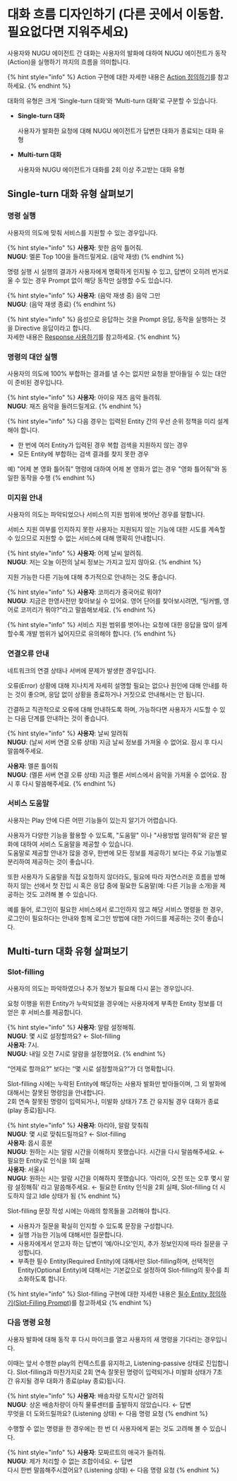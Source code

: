 # 대화 흐름 디자인하기 \(다른 곳에서 이동함. 필요없다면 지워주세요\)

사용자와 NUGU 에이전트 간 대화는 사용자의 발화에 대하여 NUGU 에이전트가 동작\(Action\)을 실행하기 까지의 흐름을 의미합니다.

{% hint style="info" %}
Action 구현에 대한 자세한 내용은 [Action 정의하기](../../nugu-play/create-plays-with-play-builder/define-an-action/)를 참고하세요.
{% endhint %}

대화의 유형은 크게 ‘Single-turn 대화’와 ‘Multi-turn 대화’로 구분할 수 있습니다.

* **Single-turn 대화**

  사용자가 발화한 요청에 대해 NUGU 에이전트가 답변한 대화가 종료되는 대화 유형

* **Multi-turn 대화**

  사용자와 NUGU 에이전트가 대화를 2회 이상 주고받는 대화 유형

## Single-turn 대화 유형 살펴보기

### 명령 실행

사용자의 의도에 맞춰 서비스를 지원할 수 있는 경우입니다.

{% hint style="info" %}
**사용자**: 핫한 음악 틀어줘.  
**NUGU**: 멜론 Top 100을 들려드릴게요. \(음악 재생\)
{% endhint %}

명령 실행 시 실행의 결과가 사용자에게 명확하게 인지될 수 있고, 답변이 오히려 번거로울 수 있는 경우 Prompt 없이 해당 동작만 실행할 수도 있습니다.

{% hint style="info" %}
**사용자**: \(음악 재생 중\) 음악 그만  
**NUGU**: \(음악 재생 종료\)
{% endhint %}

{% hint style="info" %}
음성으로 응답하는 것을 Prompt 응답, 동작을 실행하는 것을 Directive 응답이라고 합니다.  
자세한 내용은 [Response 사용하기](../../nugu-play/create-plays-with-play-builder/define-an-action/use-responses/)를 참고하세요.
{% endhint %}

### 명령의 대안 실행

사용자의 의도에 100% 부합하는 결과를 낼 수는 없지만 요청을 받아들일 수 있는 대안이 준비된 경우입니다.

{% hint style="info" %}
**사용자**: 아이유 재즈 음악 들려줘.  
**NUGU**: 재즈 음악을 들려드릴게요.
{% endhint %}

{% hint style="info" %}
다음 경우는 입력된 Entity 간의 우선 순위 정책을 미리 설계해야 합니다.

* 한 번에 여러 Entity가 입력된 경우 복합 검색을 지원하지 않는 경우
* 모든 Entity에 부합하는 검색 결과를 찾지 못한 경우

예\) "어제 본 영화 틀어줘" 명령에 대하여 어제 본 영화가 없는 경우 "영화 틀어줘"와 동일한 동작을 수행
{% endhint %}

### 미지원 안내

사용자의 의도는 파악되었으나 서비스의 지원 범위에 벗어난 경우를 말합니다.

서비스 지원 여부를 인지하지 못한 사용자는 지원되지 않는 기능에 대한 시도를 계속할 수 있으므로 지원할 수 없는 서비스에 대해 명확히 안내합니다.

{% hint style="info" %}
**사용자**: 어제 날씨 알려줘.  
**NUGU**: 저는 오늘 이전의 날씨 정보는 가지고 있지 않아요.
{% endhint %}

지원 가능한 다른 기능에 대해 추가적으로 안내하는 것도 좋습니다.

{% hint style="info" %}
**사용자**: 코끼리가 중국어로 뭐야?  
**NUGU**: 지금은 한영사전만 찾아보실 수 있어요. 영어 단어를 찾아보시려면, “팅커벨, 영어로 코끼리가 뭐야?”라고 말씀해보세요.
{% endhint %}

{% hint style="info" %}
서비스 지원 범위를 벗어나는 요청에 대한 응답을 많이 설계할수록 개발 범위가 넓어지므로 유의해야 합니다.
{% endhint %}

### 연결오류 안내

네트워크의 연결 상태나 서버에 문제가 발생한 경우입니다.

오류\(Error\) 상황에 대해 지나치게 자세히 설명할 필요는 없으나 원인에 대해 안내를 하는 것이 좋으며, 응답 없이 상황을 종료하거나 거짓으로 안내해서는 안 됩니다.

간결하고 직관적으로 오류에 대해 안내하도록 하며, 가능하다면 사용자가 시도할 수 있는 다음 단계를 안내하는 것이 좋습니다.

{% hint style="info" %}
**사용자**: 날씨 알려줘  
**NUGU**: \(날씨 서버 연결 오류 상태\) 지금 날씨 정보를 가져올 수 없어요. 잠시 후 다시 말씀해주세요.

**사용자**: 멜론 틀어줘  
**NUGU**: \(멜론 서버 연결 오류 상태\) 지금 멜론 서비스에서 음악을 가져올 수 없어요. 잠시 후 다시 말씀해주세요.
{% endhint %}

### 서비스 도움말

사용자는 Play 안에 다른 어떤 기능들이 있는지 알기가 어렵습니다.

사용자가 다양한 기능을 활용할 수 있도록, "도움말" 이나 "사용방법 알려줘"와 같은 발화에 대하여 서비스 도움말을 제공할 수 있습니다.  
도움말로 제공할 안내가 많을 경우, 한번에 모든 정보를 제공하기 보다는 주요 기능별로 분리하여 제공하는 것이 좋습니다.

또한 사용자가 도움말을 직접 요청하지 않더라도, 필요에 따라 자연스러운 흐름을 방해하지 않는 선에서 첫 진입 시 혹은 응답 중에 필요한 도움말\(예: 다른 기능을 소개\)을 제공하는 것도 고려해 볼 수 있습니다.

예를 들어, 로그인이 필요한 서비스에서 로그인하지 않고 해당 서비스 명령을 한 경우, 로그인이 필요하다는 안내와 함께 로그인 방법에 대한 가이드를 제공하는 것이 좋습니다.

## Multi-turn 대화 유형 살펴보기

### Slot-filling

사용자의 의도는 파악하였으나 추가 정보가 필요해 다시 묻는 경우입니다.

요청 이행을 위한 Entity가 누락되었을 경우에는 사용자에게 부족한 Entity 정보를 더 얻은 후 서비스를 제공합니다.

{% hint style="info" %}
**사용자**: 알람 설정해줘.  
**NUGU**: 몇 시로 설정할까요? ← Slot-filling  
**사용자**: 7시.  
**NUGU**: 내일 오전 7시로 알람을 설정했어요.
{% endhint %}

“언제로 할까요?” 보다는 “몇 시로 설정할까요?”가 더 명확합니다.

Slot-filling 시에는 누락된 Entity에 해당하는 사용자 발화만 받아들이며, 그 외 발화에 대해서는 잘못된 명령임을 안내합니다.  
2회 연속 잘못된 명령이 입력되거나, 미발화 상태가 7초 간 유지될 경우 대화가 종료\(play 종료\)됩니다.

{% hint style="info" %}
**사용자**: 아리아, 알람 맞춰줘  
**NUGU**: 몇 시로 맞춰드릴까요? ← Slot-filling  
**사용자**: 몹시 흥분  
**NUGU**: 원하는 시는 알람 시간을 이해하지 못했습니다. 시간을 다시 말씀해주세요. ← 필요한 Entity로 인식을 1회 실패  
**사용자**: 서울시  
**NUGU**: 원하는 시는 알람 시간을 이해하지 못했습니다. ‘아리아, 오전 또는 오후 몇시 알람 설정해줘’ 라고 말씀해주세요. ← 필요한 Entity 인식을 2회 실패, Slot-filling 더 시도하지 않고 Idle 상태가 됨
{% endhint %}

Slot-filling 문장 작성 시에는 아래의 항목들을 고려해야 합니다.

* 사용자가 질문을 확실히 인지할 수 있도록 문장을 구성합니다.
* 실행 가능한 기능에 대해서만 질문합니다.
* 사용자에게서 얻고자 하는 답변이 ‘예/아니오’인지, 추가 정보인지에 따라 질문을 구성합니다.
* 부족한 필수 Entity\(Required Entity\)에 대해서만 Slot-filling하며, 선택적인 Entity\(Optional Entity\)에 대해서는 기본값으로 설정하여 Slot-filling의 횟수를 최소화하도록 합니다.

{% hint style="info" %}
Slot-filling 구현에 대한 자세한 내용은 [필수 Entity 정의하기\(Slot-Filling Prompt\)](../../nugu-play/create-plays-with-play-builder/define-an-action/use-parameters/slot-filling-prompt.md)를 참고하세요
{% endhint %}

### 다음 명령 요청

사용자 발화에 대해 동작 후 다시 마이크를 열고 사용자의 새 명령을 기다리는 경우입니다.

이때는 앞서 수행한 play의 컨텍스트를 유지하고, Listening-passive 상태로 진입합니다. Slot-filling과 마찬가지로 2회 연속 잘못된 명령이 입력되거나 미발화 상태가 7초 간 유지될 경우 대화가 종료\(play 종료\)됩니다.

{% hint style="info" %}
**사용자**: 배송차량 도착시간 알려줘  
**NUGU**: 상온 배송차량이 아직 물류센터를 출발하지 않았습니다. ← 답변  
무엇을 더 도와드릴까요? \(Listening 상태\) ← 다음 명령 요청
{% endhint %}

수행할 수 없는 명령을 한 경우에는 한 번 더 사용자에게 묻는 것도 고려해 볼 수 있습니다.

{% hint style="info" %}
**사용자**: 모짜르트의 애국가 들려줘.  
**NUGU**: 제가 처리할 수 없는 조합이네요. ← 답변  
다시 한번 말씀해주시겠어요? \(Listening 상태\) ← 다음 명령 요청
{% endhint %}

